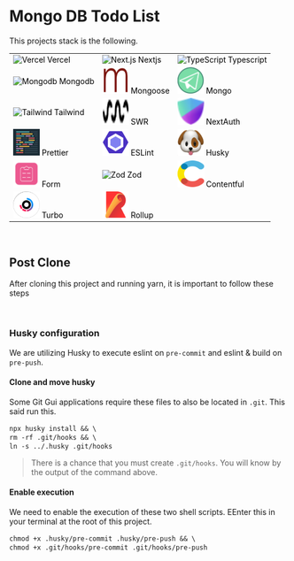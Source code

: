 # Mongo DB Todo List

This projects stack is the following.

<table>
  <tr>
    <td>
      <div color='black'>
        <a href='https://vercel.com/home' style='color: black; text-decoration: none;'>
          <img src="https://skillicons.dev/icons?i=vercel" width="48" height="48" alt="Vercel" />
          Vercel
        </a>
      </div>
    </td>
    <td>
      <a href='' style='color: black; text-decoration: none;'>
        <img src="https://skillicons.dev/icons?i=nextjs" width="48" height="48" alt="Next.js" />
        Nextjs
      </a>
    </td>
    <td>
      <a href='' style='color: black; text-decoration: none;'>
        <img src="https://skillicons.dev/icons?i=ts" width="48" height="48" alt="TypeScript" />
        Typescript
      </a>
    </td>
  </tr>
  <tr>
    <td>
      <a href='' style='color: black; text-decoration: none;'>
        <img src="https://skillicons.dev/icons?i=mongodb" width="48" height="48" alt="Mongodb" />
        Mongodb
      </a>
    </td>
    <td>
      <a href='' style='color: black; text-decoration: none;'>
        <img src="https://github.com/PhilipRurka/unity/blob/main/readme-assets/mongoose.png?raw=true" width="48" height="48" alt="Mongoose" />
        Mongoose
      </a>
    </td>
    <td>
      <a href='' style='color: black; text-decoration: none;'>
        <img src="https://github.com/PhilipRurka/unity/blob/main/readme-assets/migrate-mongo.png?raw=true" width="48" height="48" alt="Migrate Mongo" />
        Mongo
      </a>
    </td>
  </tr>
  <tr>
    <td>
      <a href='' style='color: black; text-decoration: none;'>
        <img src="https://skillicons.dev/icons?i=tailwind" width="48" height="48" alt="Tailwind" />
        Tailwind
      </a>
    </td>
    <td>
      <a href='' style='color: black; text-decoration: none;'>
        <img src="https://github.com/PhilipRurka/unity/blob/main/readme-assets/swr.png?raw=true" width="48" height="48" alt="SWR" />
        SWR
      </a>
    </td>
    <td>
      <a href='' style='color: black; text-decoration: none;'>
        <img src="https://github.com/PhilipRurka/unity/blob/main/readme-assets/next-auth.png?raw=true" width="48" height="48" alt="NextAuth" />
        NextAuth
      </a>
    </td>
  </tr>
  <tr>
    <td>
      <a href='' style='color: black; text-decoration: none;'>
        <img src="https://github.com/PhilipRurka/unity/blob/main/readme-assets/prettier.png?raw=true" width="48" height="48" alt="TypeScript" />
        Prettier
      </a>
    </td>
    <td>
      <a href='' style='color: black; text-decoration: none;'>
        <img src="https://github.com/PhilipRurka/unity/blob/main/readme-assets/eslint.png?raw=true" width="48" height="48" alt="TypeScript" />
        ESLint
      </a>
    </td>
    <td>
      <a href='' style='color: black; text-decoration: none;'>
        <img src="https://github.com/PhilipRurka/unity/blob/main/readme-assets/husky.png?raw=true" width="48" height="48" alt="TypeScript" />
        Husky
      </a>
    </td>
  </tr>
    <td>
      <a href='' style='color: black; text-decoration: none;'>
        <img src="https://github.com/PhilipRurka/unity/blob/main/readme-assets/react-hook-form.png?raw=true" width="48" height="48" alt="React Hood Form" />
        Form
      </a>
    </td>
    <td>
      <a href='' style='color: black; text-decoration: none;'>
        <img src="https://github.com/PhilipRurka/unity/blob/main/readme-assets/zod.png?raw=true" width="48" height="48" alt="Zod" />
        Zod
      </a>
    </td>
    <td>
      <a href='' style='color: black; text-decoration: none;'>
        <img src="https://github.com/PhilipRurka/unity/blob/main/readme-assets/contentful.png?raw=true" width="48" height="48" alt="Contentful" />
        Contentful
      </a>
    </td>
  </tr>
  </tr>
    <td>
      <a href='' style='color: black; text-decoration: none;'>
        <img src="https://github.com/PhilipRurka/unity/blob/main/readme-assets/turbo.svg?raw=true" width="48" height="48" alt="Turbo" />
        Turbo
      </a>
    </td>
    <td>
      <a href='' style='color: black; text-decoration: none;'>
        <img src="https://github.com/PhilipRurka/unity/blob/main/readme-assets/rollup.svg?raw=true" width="48" height="48" alt="Rollup" />
        Rollup
      </a>
    </td>
    <td></td>
  </tr>
</table>

<br/>

## Post Clone

After cloning this project and running yarn, it is important to follow these steps

<br/>

### Husky configuration

We are utilizing Husky to execute eslint on `pre-commit` and eslint & build on `pre-push`.

#### Clone and move husky

Some Git Gui applications require these files to also be located in `.git`. This said run this.

```shell
npx husky install && \
rm -rf .git/hooks && \
ln -s ../.husky .git/hooks
```

> There is a chance that you must create `.git/hooks`. You will know by the output of the command above.

#### Enable execution

We need to enable the execution of these two shell scripts. EEnter this in your terminal at the root of this project.

```shell
chmod +x .husky/pre-commit .husky/pre-push && \
chmod +x .git/hooks/pre-commit .git/hooks/pre-push
```

<br />
